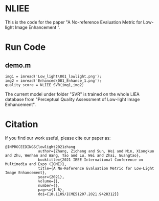 # NLIEE
This is the code for the paper "A No-reference Evaluation Metric for Low-light Image Enhancement ".
# Run Code
## demo.m    

```
img1 = imread('Low_light\001_lowlight.png');  
img2 = imread('Enhanced\001_Enhance_1.png');  
quality_score = NLIEE_SVR(img1,img2)  
```
  
The current model under folder "SVR" is trained on the whole LIEA database from "Perceptual Quality Assessment of Low-light Image Enhancement".

# Citation
If you find our work useful, please cite our paper as:
```
@INPROCEEDINGS{lowlight2021zhang 
               author={Zhang, Zicheng and Sun, Wei and Min, Xiongkuo and Zhu, Wenhan and Wang, Tao and Lu, Wei and Zhai, Guangtao},  
               booktitle={2021 IEEE International Conference on Multimedia and Expo (ICME)},  
               title={A No-Reference Evaluation Metric for Low-Light Image Enhancement},  
               year={2021},  
               volume={},  
               number={}, 
               pages={1-6}, 
               doi={10.1109/ICME51207.2021.9428312}}
```

